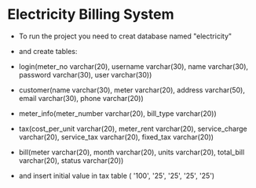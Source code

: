 # Electricity Billing System
- To run the project you need to creat database named "electricity"
- and create tables:
- login(meter_no varchar(20), username varchar(30), name varchar(30), password varchar(30), user varchar(30))
- customer(name varchar(30), meter varchar(20), address varchar(50), email varchar(30), phone varchar(20))
- meter_info(meter_number varchar(20), bill_type varchar(20))
- tax(cost_per_unit varchar(20), meter_rent varchar(20), service_charge varchar(20), service_tax varchar(20), fixed_tax varchar(20))
- bill(meter varchar(20), month varchar(20), units varchar(20), total_bill varchar(20), status varchar(20))
 
- and insert initial value in tax table ( '100', '25', '25', '25', '25')
